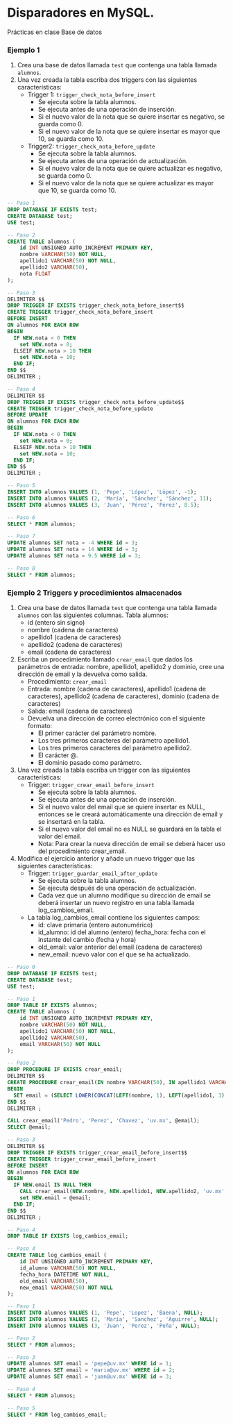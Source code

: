 # Disparadores en MySQL.
Prácticas en clase Base de datos

### Ejemplo 1
1. Crea una base de datos llamada `test` que contenga una tabla llamada `alumnos`.
1. Una vez creada la tabla escriba dos triggers con las siguientes características:
    - Trigger 1: `trigger_check_nota_before_insert`
      - Se ejecuta sobre la tabla alumnos.
      - Se ejecuta antes de una operación de inserción.
      - Si el nuevo valor de la nota que se quiere insertar es negativo, se guarda como 0.
      - Si el nuevo valor de la nota que se quiere insertar es mayor que 10, se guarda como 10.
    - Trigger2: `trigger_check_nota_before_update`
      - Se ejecuta sobre la tabla alumnos.
      - Se ejecuta antes de una operación de actualización.
      - Si el nuevo valor de la nota que se quiere actualizar es negativo, se guarda como 0.
      - Si el nuevo valor de la nota que se quiere actualizar es mayor que 10, se guarda como 10.

```sql
-- Paso 1
DROP DATABASE IF EXISTS test;
CREATE DATABASE test;
USE test;

-- Paso 2 
CREATE TABLE alumnos (
    id INT UNSIGNED AUTO_INCREMENT PRIMARY KEY,
    nombre VARCHAR(50) NOT NULL,
    apellido1 VARCHAR(50) NOT NULL,
    apellido2 VARCHAR(50), 
    nota FLOAT
);

-- Paso 3
DELIMITER $$
DROP TRIGGER IF EXISTS trigger_check_nota_before_insert$$
CREATE TRIGGER trigger_check_nota_before_insert
BEFORE INSERT
ON alumnos FOR EACH ROW
BEGIN
  IF NEW.nota < 0 THEN
    set NEW.nota = 0;
  ELSEIF NEW.nota > 10 THEN
    set NEW.nota = 10;
  END IF;
END $$
DELIMITER ;

-- Paso 4
DELIMITER $$
DROP TRIGGER IF EXISTS trigger_check_nota_before_update$$
CREATE TRIGGER trigger_check_nota_before_update
BEFORE UPDATE
ON alumnos FOR EACH ROW
BEGIN
  IF NEW.nota < 0 THEN
    set NEW.nota = 0;
  ELSEIF NEW.nota > 10 THEN
    set NEW.nota = 10;
  END IF;
END $$
DELIMITER ;

-- Paso 5
INSERT INTO alumnos VALUES (1, 'Pepe', 'López', 'López', -1);
INSERT INTO alumnos VALUES (2, 'María', 'Sánchez', 'Sánchez', 11);
INSERT INTO alumnos VALUES (3, 'Juan', 'Pérez', 'Pérez', 8.5);

-- Paso 6
SELECT * FROM alumnos;

-- Paso 7
UPDATE alumnos SET nota = -4 WHERE id = 3;
UPDATE alumnos SET nota = 14 WHERE id = 3;
UPDATE alumnos SET nota = 9.5 WHERE id = 3;

-- Paso 8
SELECT * FROM alumnos;
```

### Ejemplo 2 Triggers y procedimientos almacenados

1. Crea una base de datos llamada `test` que contenga una tabla llamada `alumnos` con las siguientes columnas.
Tabla alumnos:
    - id (entero sin signo)
    - nombre (cadena de caracteres)
    - apellido1 (cadena de caracteres)
    - apellido2 (cadena de caracteres)
    - email (cadena de caracteres)
2. Escriba un procedimiento llamado `crear_email` que dados los parámetros de entrada: nombre, apellido1, apellido2 y dominio, cree una dirección de email y la devuelva como salida. 
    - Procedimiento: `crear_email`
    - Entrada:
    nombre (cadena de caracteres), apellido1 (cadena de caracteres), apellido2 (cadena de caracteres), dominio (cadena de caracteres)
    - Salida:
    email (cadena de caracteres)
    - Devuelva una dirección de correo electrónico con el siguiente formato:
      - El primer carácter del parámetro nombre.
      - Los tres primeros caracteres del parámetro apellido1.
      - Los tres primeros caracteres del parámetro apellido2.
      - El carácter @.
      - El dominio pasado como parámetro.
3. Una vez creada la tabla escriba un trigger con las siguientes características:
    - Trigger: `trigger_crear_email_before_insert`
        - Se ejecuta sobre la tabla alumnos.
        - Se ejecuta antes de una operación de inserción.
        - Si el nuevo valor del email que se quiere insertar es NULL, entonces se le creará automáticamente una dirección de email y se insertará en la tabla.
        - Si el nuevo valor del email no es NULL se guardará en la tabla el valor del email.
      - Nota: Para crear la nueva dirección de email se deberá hacer uso del procedimiento crear_email.
4. Modifica el ejercicio anterior y añade un nuevo trigger que las siguientes características:
    - Trigger: `trigger_guardar_email_after_update`
        - Se ejecuta sobre la tabla alumnos.
        - Se ejecuta después de una operación de actualización.
        - Cada vez que un alumno modifique su dirección de email se deberá insertar un nuevo registro en una tabla llamada log_cambios_email.
    - La tabla log_cambios_email contiene los siguientes campos:
        - id: clave primaria (entero autonumérico)
        - id_alumno: id del alumno (entero)
        fecha_hora: fecha con el instante del cambio (fecha y hora)
        - old_email: valor anterior del email (cadena de caracteres)
        - new_email: nuevo valor con el que se ha actualizado.

```sql
-- Paso 0
DROP DATABASE IF EXISTS test;
CREATE DATABASE test;
USE test;

-- Paso 1
DROP TABLE IF EXISTS alumnos;
CREATE TABLE alumnos (
    id INT UNSIGNED AUTO_INCREMENT PRIMARY KEY,
    nombre VARCHAR(50) NOT NULL,
    apellido1 VARCHAR(50) NOT NULL,
    apellido2 VARCHAR(50), 
    email VARCHAR(50) NOT NULL
);

-- Paso 2
DROP PROCEDURE IF EXISTS crear_email;
DELIMITER $$
CREATE PROCEDURE crear_email(IN nombre VARCHAR(50), IN apellido1 VARCHAR(50), IN apellido2 VARCHAR(50), IN dominio VARCHAR(50), OUT email VARCHAR(50))
BEGIN
  SET email = (SELECT LOWER(CONCAT(LEFT(nombre, 1), LEFT(apellido1, 3), LEFT(apellido2, 3), '@', dominio)));
END $$ 
DELIMITER ;

CALL crear_email('Pedro', 'Perez', 'Chavez', 'uv.mx', @email);
SELECT @email;

-- Paso 3
DELIMITER $$
DROP TRIGGER IF EXISTS trigger_crear_email_before_insert$$
CREATE TRIGGER trigger_crear_email_before_insert
BEFORE INSERT
ON alumnos FOR EACH ROW
BEGIN
  IF NEW.email IS NULL THEN
    CALL crear_email(NEW.nombre, NEW.apellido1, NEW.apellido2, 'uv.mx', @email);
    set NEW.email = @email;
  END IF;
END $$
DELIMITER ;

-- Paso 4
DROP TABLE IF EXISTS log_cambios_email;

-- Paso 4
CREATE TABLE log_cambios_email (
    id INT UNSIGNED AUTO_INCREMENT PRIMARY KEY,
    id_alumno VARCHAR(50) NOT NULL,
    fecha_hora DATETIME NOT NULL,
    old_email VARCHAR(50), 
    new_email VARCHAR(50) NOT NULL
);

-- Paso 1
INSERT INTO alumnos VALUES (1, 'Pepe', 'Lopez', 'Baena', NULL);
INSERT INTO alumnos VALUES (2, 'María', 'Sanchez', 'Aguirre', NULL);
INSERT INTO alumnos VALUES (3, 'Juan', 'Perez', 'Peña', NULL);

-- Paso 2
SELECT * FROM alumnos;

-- Paso 3
UPDATE alumnos SET email = 'pepe@uv.mx' WHERE id = 1;
UPDATE alumnos SET email = 'maria@uv.mx' WHERE id = 2;
UPDATE alumnos SET email = 'juan@uv.mx' WHERE id = 3;

-- Paso 4
SELECT * FROM alumnos;

-- Paso 5
SELECT * FROM log_cambios_email;
```